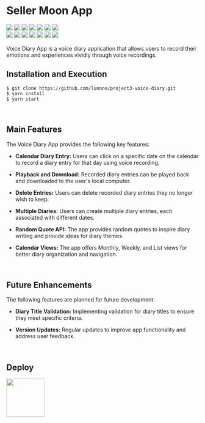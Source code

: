 # Seller Moon App
<img src="https://img.shields.io/badge/React-61DAFB?style=flat&logo=React&logoColor=white"/> <img src="https://img.shields.io/badge/nodedotjs-339933?style=flat&logo=nodedotjs&logoColor=white"/> <img src="https://img.shields.io/badge/Mongoose-880000?style=flat&logo=Mongoose&logoColor=white"/>
<img src="https://img.shields.io/badge/Mongodb-47A248?style=flat&logo=Mongodb&logoColor=white"/>
<img src="https://img.shields.io/badge/express-000000?style=flat&logo=express&logoColor=white"/>
<img src="https://img.shields.io/badge/reactrouter-CA4245?style=flat&logo=reactrouter&logoColor=white"/> <img src="https://img.shields.io/badge/reactquery-FF4154?style=flat&logo=reactquery&logoColor=white"/>    
<img src="https://img.shields.io/badge/reacthookform-EC5990?style=flat&logo=reacthookform&logoColor=white"/>
<img src="https://img.shields.io/badge/mui-007FFF?style=flat&logo=mui&logoColor=white"/>
<img src="https://img.shields.io/badge/styledcomponents-DB7093?style=flat&logo=styledcomponents&logoColor=white"/>
<img src="https://img.shields.io/badge/Yarn-2C8EBB?style=flat&logo=Yarn&logoColor=white"/>
<img src="https://img.shields.io/badge/Github-181717?style=flat&logo=Github&logoColor=white"/>
<img src="https://img.shields.io/badge/Netlify-00C7B7?style=flat&logo=Netlify&logoColor=white"/>
<img src="https://img.shields.io/badge/heroku-430098?style=flat&logo=heroku&logoColor=white"/>  
<br/>
Voice Diary App is a voice diary application that allows users to record their emotions and experiences vividly through voice recordings.
<br/>

## Installation and Execution
<pre><code>$ git clone https://github.com/lunnne/project3-voice-diary.git
$ yarn install
$ yarn start
</code></pre>
<br/>

## Main Features
The Voice Diary App provides the following key features:

+ __Calendar Diary Entry:__ Users can click on a specific date on the calendar to record a diary entry for that day using voice recording.

+ __Playback and Download:__ Recorded diary entries can be played back and downloaded to the user's local computer.

+ __Delete Entries:__ Users can delete recorded diary entries they no longer wish to keep.

+ __Multiple Diaries:__ Users can create multiple diary entries, each associated with different dates.

+ __Random Quote API:__ The app provides random quotes to inspire diary writing and provide ideas for diary themes.

+ __Calendar Views:__ The app offers Monthly, Weekly, and List views for better diary organization and navigation.
<br/>

## Future Enhancements
The following features are planned for future development:

+ __Diary Title Validation:__ Implementing validation for diary titles to ensure they meet specific criteria.

+ __Version Updates:__ Regular updates to improve app functionality and address user feedback.
  
<br/>

## Deploy
<p>
  <img width="100px"src="https://img.shields.io/badge/Netlify-00C7B7?style=flat-square&logo=Netlify&logoColor=white"/>
</p>
